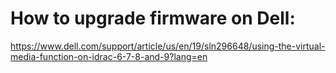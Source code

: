 # How to upgrade firmware on Dell:

https://www.dell.com/support/article/us/en/19/sln296648/using-the-virtual-media-function-on-idrac-6-7-8-and-9?lang=en
